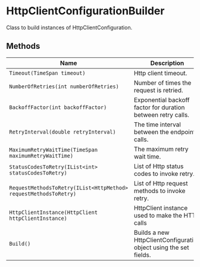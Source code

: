 
# HttpClientConfigurationBuilder

Class to build instances of HttpClientConfiguration.

## Methods

| Name | Description | Return Type |
|  --- | --- | --- |
| `Timeout(TimeSpan timeout)` | Http client timeout. | `Builder` |
| `NumberOfRetries(int numberOfRetries)` | Number of times the request is retried. | `Builder` |
| `BackoffFactor(int backoffFactor)` | Exponential backoff factor for duration between retry calls. | `Builder` |
| `RetryInterval(double retryInterval)` | The time interval between the endpoint calls. | `Builder` |
| `MaximumRetryWaitTime(TimeSpan maximumRetryWaitTime)` | The maximum retry wait time. | `Builder` |
| `StatusCodesToRetry(IList<int> statusCodesToRetry)` | List of Http status codes to invoke retry. | `Builder` |
| `RequestMethodsToRetry(IList<HttpMethod> requestMethodsToRetry)` | List of Http request methods to invoke retry. | `Builder` |
| `HttpClientInstance(HttpClient httpClientInstance)` | HttpClient instance used to make the HTTP calls | `Builder` |
| `Build()` | Builds a new HttpClientConfiguration object using the set fields. | [`HttpClientConfiguration`](../doc/http-client-configuration.md) |

